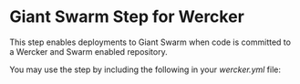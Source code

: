 # Giant Swarm Step for Wercker
This step enables deployments to Giant Swarm when code is committed to a Wercker and Swarm enabled repository.

You may use the step by including the following in your *wercker.yml* file:


